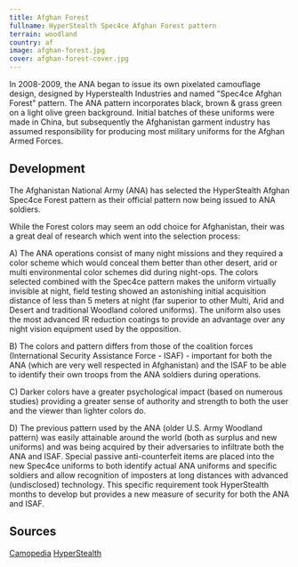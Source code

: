 ```yaml
---
title: Afghan Forest
fullname: HyperStealth Spec4ce Afghan Forest pattern
terrain: woodland
country: af
image: afghan-forest.jpg
cover: afghan-forest-cover.jpg
---
```

In 2008-2009, the ANA began to issue its own pixelated camouflage design, designed by Hyperstealth Industries and named "Spec4ce Afghan Forest" pattern. The ANA pattern incorporates black, brown & grass green on a light olive green background. Initial batches of these uniforms were made in China, but subsequently the Afghanistan garment industry has assumed responsibility for producing most military uniforms for the Afghan Armed Forces.

Development
------
The Afghanistan National Army (ANA) has selected the HyperStealth Afghan Spec4ce Forest pattern as their official pattern now being issued to ANA soldiers.

While the Forest colors may seem an odd choice for Afghanistan, their was a great deal of research which went into the selection process:

A) The ANA operations consist of many night missions and they required a color scheme which would conceal them better than other desert, arid or multi environmental color schemes did during night-ops. The colors selected combined with the Spec4ce pattern makes the uniform virtually invisible at night, field testing showed an astonishing initial acquisition distance of less than 5 meters at night (far superior to other Multi, Arid and Desert and traditional Woodland colored uniforms). The uniform also uses the most advanced IR reduction coatings to provide an advantage over any night vision equipment used by the opposition.

B) The colors and pattern differs from those of the coalition forces (International Security Assistance Force - ISAF) - important for both the ANA (which are very well respected in Afghanistan) and the ISAF to be able to identify their own troops from the ANA soldiers during operations.

C) Darker colors have a greater psychological impact (based on numerous studies) providing a greater sense of authority and strength to both the user and the viewer than lighter colors do.

D) The previous pattern used by the ANA (older U.S. Army Woodland pattern) was easily attainable around the world (both as surplus and new uniforms) and was being acquired by their adversaries to infiltrate both the ANA and ISAF. Special passive anti-counterfeit items are placed into the new Spec4ce uniforms to both identify actual ANA uniforms and specific soldiers and allow recognition of imposters at long distances with advanced (undisclosed) technology. This specific requirement took HyperStealth months to develop but provides a new measure of security for both the ANA and ISAF.

Sources
------
[Camopedia](http://camopedia.org/index.php?title=Afghanistan)
[HyperStealth](http://www.hyperstealth.com/Afghanistan/index.html)
